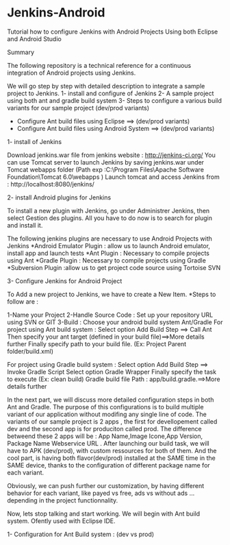 Jenkins-Android
===============

Tutorial how to configure Jenkins with Android Projects Using both Eclipse and Android Studio


Summary

The following repository is a technical reference for a continuous integration of Android projects using Jenkins.

We will go step by step with detailed description to integrate a sample project to Jenkins.
1- install and configure of Jenkins
2- A sample project using both ant and gradle build system
3- Steps to configure a various build variants for our sample project (dev/prod variants)
   * Configure Ant build files using Eclipse ==> (dev/prod variants)
   * Configure Ant build files using Android System ==> (dev/prod variants)


1- install of Jenkins

Download jenkins.war file from jenkins website : http://jenkins-ci.org/
You can use Tomcat server to launch Jenkins by saving jenkins.war under Tomcat webapps folder 
(Path exp :C:\Program Files\Apache Software Foundation\Tomcat 6.0\webapps )
Launch tomcat and access Jenkins from : http://localhost:8080/jenkins/

2- install Android plugins for Jenkins

To install a new plugin with Jenkins, go under Administrer Jenkins, then select Gestion des plugins.
All you have to do now is to search for plugin and install it.

The following jenkins plugins are necessary to use Android Projects with Jenkins
*Android Emulator Plugin : allow us to launch Android emulator, install app and launch tests
*Ant Plugin : Necessary to compile projects using Ant
*Gradle Plugin : Necessary to compile projects using Gradle
*Subversion Plugin :allow us to get project code source using Tortoise SVN

3- Configure Jenkins for Android Project

To Add a new project to Jenkins, we have to create a New Item.
  *Steps to follow are :

  1-Name your Project
  2-Handle Source Code : Set up your repository URL using SVN or GIT 
  3-Build : Choose your android build system Ant/Gradle
  For project using Ant build system : Select option Add Build Step ==> Call Ant
                                       Then specify your ant target (defined in your build file)==>More details further
                                       Finally specify path to your build file. (Ex: Project Parent folder/build.xml)
  
  For project using Gradle build system : Select option Add Build Step ==> Invoke Gradle Script
                                          Select option Gradle Wrapper
                                          Finally specify the task to execute (Ex: clean build) 
                                          Gradle build file Path : app/build.gradle.==>More details further


In the next part, we will discuss more detailed configuration steps in both Ant and Gradle. The purpose of this configurations is to build multiple variant of our application without modifing any single line of code.
The variants of our sample project is 2 apps , the first for devellopement called dev and the second app is for produciton called prod. The difference betweend these 2 apps will be : App Name,Image Icone,App Version, Package Name Webservice URL . 
After launching our build task, we will have to APK (dev/prod), with custom ressources for both of them. 
And the cool part, is having both flavor(dev/prod) installed at the SAME time in the SAME device, thanks to the configuration of different package name for each variant.

Obviously, we can push further our customization, by having different behavior for each variant, like payed vs free, ads vs without ads ... depending in the project functionnality.

Now, lets stop talking and start working. We will begin with Ant build system. Ofently used with Eclipse IDE.

1- Configuration for Ant Build system : (dev vs prod)
